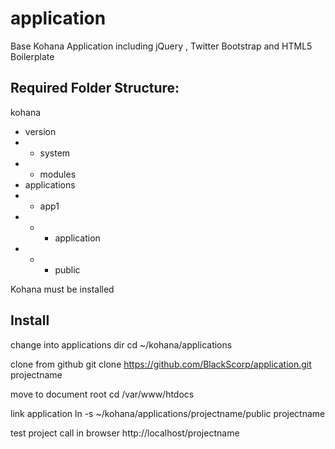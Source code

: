 application
===========

Base Kohana Application including jQuery , Twitter Bootstrap and HTML5 Boilerplate 

Required Folder Structure:
--------------------------

kohana
- version
- - system
- - modules
- applications
- - app1
- - - application
- - - public

Kohana must be installed

Install
--------------------------

change into applications dir
    cd ~/kohana/applications

clone from github
    git clone https://github.com/BlackScorp/application.git projectname

move to document root
    cd /var/www/htdocs

link application
    ln -s ~/kohana/applications/projectname/public projectname

test project
    call in browser http://localhost/projectname
